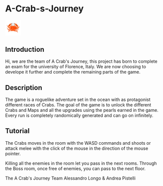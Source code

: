 # A-Crab-s-Journey

<img src="Move vertical.gif" width=10% height=10%/>


## Introduction

Hi, we are the team of A Crab's Journey, this project has born to complete an exam for the university of Florence, Italy.
We are now choosing to develope it further and complete the remaining parts of the game.

## Description

The game is a roguelike adventure set in the ocean with as protagonist different races of Crabs.
The goal of the game is to unlock the different Crabs and Maps and all the upgrades using the pearls earned in the game.
Every run is completely randomically generated and can go on infinitely.

## Tutorial
The Crabs moves in the room with the WASD commands and shoots or attack melee with the click of the mouse in the direction of the mouse pointer.


Killing all the enemies in the room let you pass in the next rooms.
Through the Boss room, once free of enemies, you can pass to the next floor.




The A Crab's Journey Team
Alessandro Longo & Andrea Pistelli
